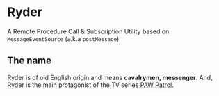 # Ryder

A Remote Procedure Call & Subscription Utility based on `MessageEventSource` (a.k.a `postMessage`)

## The name

Ryder is of old English origin and means **cavalrymen, messenger**. And, Ryder is the main protagonist of the TV series [PAW Patrol](https://en.wikipedia.org/wiki/PAW_Patrol).
